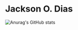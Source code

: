 # Jackson O. Dias
![Anurag's GitHub stats](https://github-readme-stats.vercel.app/api?username=Jackson&show_icons=true&theme=radical&custom_title=JacksonDias)

